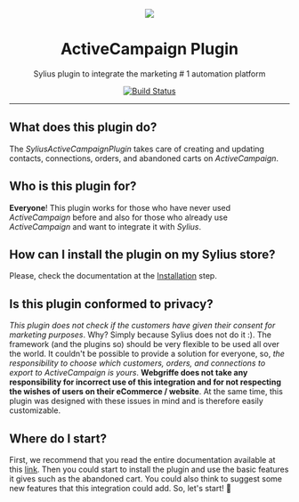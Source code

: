 <p align="center">
    <a href="https://sylius.com" target="_blank">
        <img src="https://demo.sylius.com/assets/shop/img/logo.png" />
    </a>
</p>

<h1 align="center">ActiveCampaign Plugin</h1>
<p align="center">Sylius plugin to integrate the marketing # 1 automation platform</p>
<p align="center"><a href="https://github.com/webgriffe/SyliusActiveCampaignPlugin/actions/workflows/build.yml"><img src="https://github.com/webgriffe/SyliusActiveCampaignPlugin/actions/workflows/build.yml/badge.svg?branch=master" alt="Build Status" /></a></p>

<hr />

## What does this plugin do?

The _SyliusActiveCampaignPlugin_ takes care of creating and updating contacts, connections, orders, and abandoned carts on
_ActiveCampaign_.

## Who is this plugin for?

**Everyone**! This plugin works for those who have never used _ActiveCampaign_ before and also for those who already use
_ActiveCampaign_ and want to integrate it with _Sylius_.

## How can I install the plugin on my Sylius store?

Please, check the documentation at the [Installation](docs/02-Installation.md) step.

## Is this plugin conformed to privacy?

_This plugin does not check if the customers have given their consent for marketing purposes_. Why? Simply because Sylius
does not do it :). The framework (and the plugins so) should be very flexible to be used all over the world. It couldn't
be possible to provide a solution for everyone, so, _the responsibility to choose which customers, orders, and
connections to export to ActiveCampaign is yours_. **Webgriffe does not take any responsibility for incorrect use of this
integration and for not respecting the wishes of users on their eCommerce / website**. At the same time, this plugin was
designed with these issues in mind and is therefore easily customizable.

## Where do I start?

First, we recommend that you read the entire documentation available at this [link](docs/README.md). Then you could start to
install the plugin and use the basic features it gives such as the abandoned cart. You could also think to suggest some
new features that this integration could add. So, let's start! 🚀
